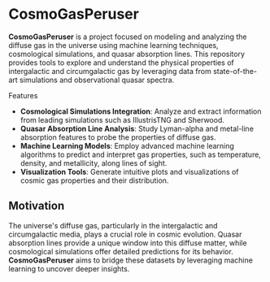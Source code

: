 # CosmoGasPeruser

**CosmoGasPeruser** is a project focused on modeling and analyzing the diffuse gas in the universe using machine learning techniques, cosmological simulations, and quasar absorption lines. This repository provides tools to explore and understand the physical properties of intergalactic and circumgalactic gas by leveraging data from state-of-the-art simulations and observational quasar spectra.

Features
- **Cosmological Simulations Integration**: Analyze and extract information from leading simulations such as IllustrisTNG and Sherwood.
- **Quasar Absorption Line Analysis**: Study Lyman-alpha and metal-line absorption features to probe the properties of diffuse gas.
- **Machine Learning Models**: Employ advanced machine learning algorithms to predict and interpret gas properties, such as temperature, density, and metallicity, along lines of sight.
- **Visualization Tools**: Generate intuitive plots and visualizations of cosmic gas properties and their distribution.

## Motivation
The universe's diffuse gas, particularly in the intergalactic and circumgalactic media, plays a crucial role in cosmic evolution. Quasar absorption lines provide a unique window into this diffuse matter, while cosmological simulations offer detailed predictions for its behavior. **CosmoGasPeruser** aims to bridge these datasets by leveraging machine learning to uncover deeper insights.



<!--
Installation
To get started, clone this repository and install the necessary dependencies:

```bash
# Clone the repository
git clone https://github.com/your-username/CosmoGasPeruser.git

# Navigate to the project directory
cd CosmoGasPeruser

# Install dependencies
pip install -r requirements.txt
```

Usage
1. **Preprocess Simulation Data**: Use the provided scripts to extract and preprocess relevant data from cosmological simulations.
2. **Train Machine Learning Models**: Train models to predict gas properties along quasar sightlines.
3. **Analyze Quasar Spectra**: Use tools to fit absorption lines and compare observed data to simulation predictions.
4. **Visualize Results**: Generate plots and maps of diffuse gas properties for interpretation.

Example Workflow
```bash
# Step 1: Preprocess data
python preprocess_simulation.py --input data/simulation_file.hdf5 --output processed_data.pkl

# Step 2: Train machine learning model
python train_model.py --data processed_data.pkl --model output_model.pkl

# Step 3: Analyze quasar sightlines
python analyze_spectra.py --input quasar_spectra.fits --model output_model.pkl --output results.csv

# Step 4: Visualize results
python visualize_results.py --input results.csv
```

File Structure
```
CosmoGasPeruser/
|— data/                  # Sample data files and processed datasets
|— models/                # Trained machine learning models
|— scripts/               # Scripts for preprocessing, training, and analysis
|— notebooks/             # Jupyter notebooks for exploratory analysis
|— results/               # Output files, plots, and results
|— requirements.txt       # Python dependencies
|— README.md              # Project documentation (this file)
```

Dependencies
- Python 3.8+
- numpy
- scipy
- matplotlib
- pandas
- scikit-learn
- astropy
- h5py
- tqdm

Install all dependencies using the following command:
```bash
pip install -r requirements.txt
```

## Contributing
Contributions are welcome! If you'd like to improve the project, please:
1. Fork the repository.
2. Create a new branch for your feature or bugfix.
3. Submit a pull request with a detailed description of your changes.



## License
This project is licensed under the MIT License. See the LICENSE file for details.

## Contact
For questions or collaboration inquiries, please reach out to **Sujin Hwang** at **sujinhwang000@gmail.com**.



-->
